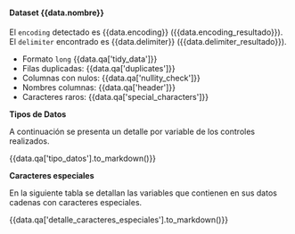 <!-- Este template es para cada uno de los datasets, se despliega mucha info de un mismo dataset.
'data' es el input general de este template, un dict que tiene muchos datos complilados de un mismo dataset. 
Posee los siguientes elementos: 

data.nombre (str): contiene el nombre del archivo analizado

data.encoding (str): conteiene el nombre del encoding en el que se encuentra el archivo

data.encoding_resultado (str): 'OK' o 'MAL' 

data.delimiter (str): contiene el delimiter del archivo analizado

data.delimiter_resultado (str): 'OK' o 'MAL' 

data.qa (dict): posee un diccionario con los resultados del anlisis de calidad del dato. Dicho diccionario
contiene las siguientes claves:

    'tidy_data': str # Resultado si el dataset tiene la data en formato tidy. 'OK' o 'ES POSIBLE QUE NO TENGA FORMATO LONG, ANALIZAR ARCHIVO'
    'duplicates': str, # Resultado si el dataset contiene o no filas duplicadas. 'OK' o 'MAL'
    'nullity_check': str, # Resultado si el dataset contiene columnas que deberían ser not nullable con nulos. 'OK' o 'MAL'
    'header': str, # Resultado si el dataset posee bien formateado el header. 'OK' o 'MAL'
    'special_characters': str # Resultado si el dataset contiene caracteres especiales. 'OK' o 'MAL'
    'tipo_datos' : pd.DataFrame, columnas: 
                               ['Variable Nombre', 'Tipo de Dato Efectivo', 'Tipo de Dato Declarado']
                Variable Nombre: contiene el nombre de una variable del dataset
                Tipo de Dato Efectivo: contiene el tipo de dato encontrado en el dataset
                Tipo de Dato Declarado: es el dato declarado en la plantilla de metadatos
    'detalle_caracteres_especiales':pd.Dataframe # Contiene una tabla con las columnas:
                    ['Variable Nombre', 'Valor con errores','Filas']
                    Variable Nombre: str nombre de la variable
                    Valor con Errores: str cadena de caracteres que presenta errores
                    Filas: str números de fila donde aparecen los errores. 

-->


#### Dataset {{data.nombre}} 

El `encoding` detectado es {{data.encoding}} ({{data.encoding_resultado}}). 
El `delimiter` encontrado es {{data.delimiter}} ({{data.delimiter_resultado}}). 

- Formato `long` {{data.qa['tidy_data']}}
- Filas duplicadas: {{data.qa['duplicates']}}
- Columnas con nulos: {{data.qa['nullity_check']}}
- Nombres columnas: {{data.qa['header']}}
- Caracteres raros: {{data.qa['special_characters']}}

**Tipos de Datos** 

A continuación se presenta un detalle por variable de los controles realizados. 

{{data.qa['tipo_datos'].to_markdown()}}


**Caracteres especiales** 

En la siguiente tabla se detallan las variables que contienen en sus datos cadenas con caracteres especiales. 

{{data.qa['detalle_caracteres_especiales'].to_markdown()}}


